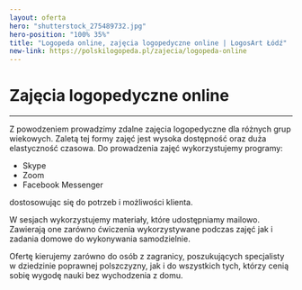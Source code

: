 ```yaml
---
layout: oferta
hero: "shutterstock_275489732.jpg"
hero-position: "100% 35%"
title: "Logopeda online, zajęcia logopedyczne online | LogosArt Łódź"
new-link: https://polskilogopeda.pl/zajecia/logopeda-online
---
```


# Zajęcia logopedyczne online

<hr>

Z powodzeniem prowadzimy zdalne zajęcia logopedyczne dla różnych grup wiekowych.
Zaletą tej formy zajęć jest wysoka dostępność oraz duża elastyczność czasowa. 
Do prowadzenia zajęć wykorzystujemy programy: 

- Skype
- Zoom
- Facebook Messenger

dostosowując się do potrzeb i możliwości klienta.

W sesjach wykorzystujemy materiały, które udostępniamy mailowo. Zawierają one zarówno 
ćwiczenia wykorzystywane podczas zajęć jak i zadania domowe do wykonywania samodzielnie.

Ofertę kierujemy zarówno do osób z zagranicy, poszukujących specjalisty w dziedzinie 
poprawnej polszczyzny, jak i do wszystkich tych, którzy cenią sobię wygodę nauki bez wychodzenia z domu.
